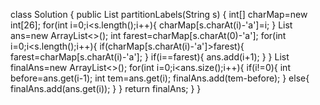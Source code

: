 class Solution {
    public List<Integer> partitionLabels(String s) {
        int[] charMap=new int[26];
        for(int i=0;i<s.length();i++){
            charMap[s.charAt(i)-'a']=i;
        }
        List<Integer> ans=new ArrayList<>();
        int farest=charMap[s.charAt(0)-'a'];
        for(int i=0;i<s.length();i++){
            if(charMap[s.charAt(i)-'a']>farest){
                farest=charMap[s.charAt(i)-'a'];
            }
            if(i==farest){
                ans.add(i+1);
            }
        }
        List<Integer> finalAns=new ArrayList<>();
        for(int i=0;i<ans.size();i++){
            if(i!=0){
                int before=ans.get(i-1);
                int tem=ans.get(i);
                finalAns.add(tem-before);
            }
            else{
                finalAns.add(ans.get(i));
            }
        }
        return finalAns;
    }
}